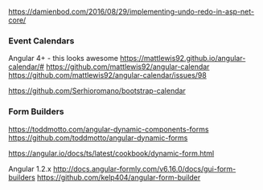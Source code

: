 

https://damienbod.com/2016/08/29/implementing-undo-redo-in-asp-net-core/


### Event Calendars

Angular 4+ - this looks awesome
https://mattlewis92.github.io/angular-calendar/#
https://github.com/mattlewis92/angular-calendar
https://github.com/mattlewis92/angular-calendar/issues/98

https://github.com/Serhioromano/bootstrap-calendar


### Form Builders

https://toddmotto.com/angular-dynamic-components-forms
https://github.com/toddmotto/angular-dynamic-forms

https://angular.io/docs/ts/latest/cookbook/dynamic-form.html


Angular 1.2.x
http://docs.angular-formly.com/v6.16.0/docs/gui-form-builders
https://github.com/kelp404/angular-form-builder

